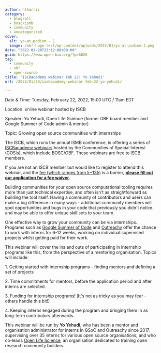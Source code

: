 ```yaml
---
author: nlharris
category:
  - blogroll
  - bosc/ismb
  - community
  - uncategorized
cover:
  alt: yo-at-podium - 1
  image: /obf-hugo-test/wp-content/uploads/2022/01/yo-at-podium-1.png
date: "2022-01-20T22:12:00+00:00"
guid: https://www.open-bio.org/?p=6026
tag:
  - community
  - obf
  - open-source
title: 'ISCBacademy webinar Feb 22: Yo Yehudi'
url: /2022/01/20/iscbacademy-webinar-feb-22-yo-yehudi/

---
```

Date & Time: Tuesday, February 22, 2022, 15:00 UTC / 11am EDT  

Location: online webinar hosted by ISCB  

Speaker: Yo Yehudi, Open Life Science (former OBF board member and Google Summer of Code admin & mentor)  

Topic: Growing open source communities with internships

The ISCB, which runs the annual ISMB conference, is offering a series of [ISCBacademy webinars](https://www.iscb.org/iscbacademy-webinars) hosted by the Communities of Special Interest (COSIs), which include BOSC/OBF. These webinars are free to ISCB members.

If you are not an ISCB member but would like to register to attend this webinar, and the [fee (which ranges from $5-$135)](https://www.iscb.org/iscb-membership-dues) is a barrier, **[please fill out our application for a fee waiver](https://docs.google.com/forms/d/e/1FAIpQLSf-8YnrYfB2vFpiRjvcMChJOk_KSNEmgsPwF_8Ffxlz0NvpXQ/viewform)**.

Building communities for your open source computational tooling requires more than just technical expertise, and often isn't as straightforward as building the tool itself. Having a community of contributors and users can make a big difference in many ways - additional community members will spot opportunities and bugs in your code that previously you didn't notice, and may be able to offer unique skill sets to your team.

One effective way to grow your community can be via internships. Programs such as [Google Summer of Code](https://summerofcode.withgoogle.com/) and [Outreachy](https://www.outreachy.org/) offer the chance to work with interns for 6-12 weeks, working on individual supervised projects whilst getting paid for their work.

This webinar will cover the ins and outs of participating in internship programs like this, from the perspective of a mentoring organisation. Topics will include:

1\. Getting started with internship programs - finding mentors and defining a set of projects  

2\. Time commitments for mentors, before the application period and after interns are selected.  

3\. Funding for internship programs! (It's not as tricky as you may fear - others handle this bit!)  

4\. Keeping interns engaged during the program and bringing them in as long-term contributors afterwards.

This webinar will be run by **Yo Yehudi**, who has been a mentor and organisation administrator for interns in GSoC and Outreachy since 2017, supervising over 35 interns for various open source organisations, and who co-leads [Open Life Science](https://openlifesci.org/), an organisation dedicated to training open research community builders.
